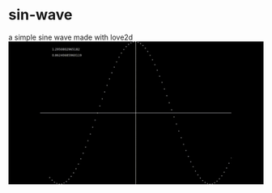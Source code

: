 # sin-wave
a simple sine wave made with love2d
![GIF](https://github.com/chouhbi/sin-wave/blob/main/1.gif)
